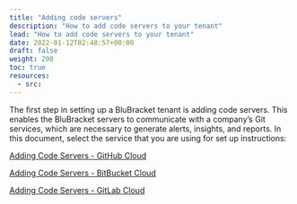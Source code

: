 ```yaml
---
title: "Adding code servers"
description: "How to add code servers to your tenant"
lead: "How to add code servers to your tenant"
date: 2022-01-12T02:48:57+00:00
draft: false
weight: 200
toc: true
resources:
  - src:
---
```


The first step in setting up a BluBracket tenant is adding code servers.  This enables the BluBracket servers to communicate with a company’s Git services, which are necessary to generate alerts, insights, and reports.  In this document, select the service that you are using for set up instructions:

[Adding Code Servers - GitHub Cloud](/how-to/add-code-servers/github-cloud/)

[Adding Code Servers - BitBucket Cloud](/how-to/add-code-servers/github-cloud/)

[Adding Code Servers - GitLab Cloud](/how-to/add-code-servers/gitlab-cloud/)
